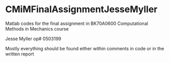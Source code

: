 # CMiMFinalAssignmentJesseMyller
Matlab codes for the final assignment in BK70A0600 Computational Methods in Mechanics course

Jesse Myller op# 0503199

Mostly everything should be found either within comments in code or in the written report
